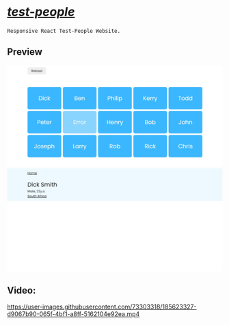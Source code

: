 # [_test-people_](https://andreishpinko.github.io/test-people)

```
Responsive React Test-People Website.
```

## Preview
![Screen](https://github.com/AndreiShpinko/test-people/blob/gh-pages/Readme/screen_1.jpg)
![Screen](https://github.com/AndreiShpinko/test-people/blob/gh-pages/Readme/screen_2.jpg)

## Video:
https://user-images.githubusercontent.com/73303318/185623327-d9067b90-065f-4bf1-a8ff-5162104e92ea.mp4
